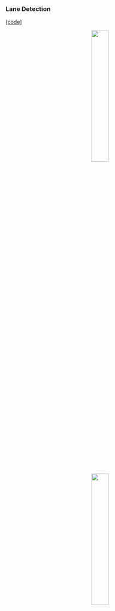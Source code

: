 ### Lane Detection
[[code]](codes/) 

<p align="center">
<img src="https://github.com/wallaceloos/Computer_Vision/blob/master/self-driving/videos/lane_detection.gif" width="30%" height="30%">
</p>


<p align="center">
<img src="https://github.com/wallaceloos/Computer_Vision/blob/master/self-driving/videos/lane_road_detection.gif" width="30%" height="30%">
</p>
